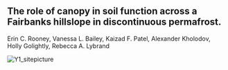 ## The role of canopy in soil function across a Fairbanks hillslope in discontinuous permafrost. 

Erin C. Rooney, Vanessa L. Bailey, Kaizad F. Patel, Alexander Kholodov, Holly Golightly, Rebecca A. Lybrand
 
![Y1_sitepicture](https://user-images.githubusercontent.com/61806923/149851610-14a90922-c990-4403-a04d-e8dbf171cb4b.png)

